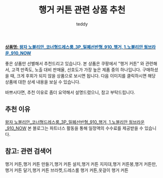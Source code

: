 ﻿---
layout: post
title:  "행거 커튼 관련 상품 추천"
author: teddy
categories: [ 가구/인테리어 ]
tags: [행거 커튼,행거 커튼 만들기,행거 커튼 설치,행거 커튼 지지대,행거 커튼봉,행거 커튼만,행거 커튼 달기,행거 커튼 브라켓,드레스룸 행거 커튼,옷걸이 행거 커튼]
image: https://static.coupangcdn.com/image/vendor_inventory/cbc6/fa692a6efc4090d0aa159e46e829a09571331f93c2443c555bad38526cb8.jpg 
description: "쿠팡에서 행거 커튼 관련 상품으로 가장 고객 선호도가 높은 제품 중 하나입니다."
---

<a href="https://link.coupang.com/re/AFFSDP?lptag=AF3256674&pageKey=1203212311&itemId=2188693664&vendorItemId=70186682239&traceid=V0-153-6f3a0aa35cf8d40b"><b>상품명: <font color='#01579B'>왕자 노블리안_코너형드레스룸_3P_밀폐선반형_910_행거, 1.노블리안 웜브라운_910_NOW</font></b></a>

좋은 상품만 선별해서 추천드리고 있습니다.
본 상품은 쿠팡에서 "행거 커튼" 와 관련해서, 고객 만족도, 노출 대비 판매율, 선호도가 가장 높은 제품 중의 하나입니다.
구매하셨을 때, 크게 후회가 되지 않을 상품으로 보시면 됩니다. 
다음 이미지를 클릭하시면 해당 상품에 대한 상세 내용을 보실 수 있습니다.

바쁘시다면, 추천 이유로 좀더 요약해서 설명드렸으니, 참고 부탁드립니다.

## 추천 이유 

<a href="https://link.coupang.com/re/AFFSDP?lptag=AF3256674&pageKey=1203212311&itemId=2188693664&vendorItemId=70186682239&traceid=V0-153-6f3a0aa35cf8d40b">왕자 노블리안_코너형드레스룸_3P_밀폐선반형_910_행거, 1.노블리안 웜브라운_910_NOW</a>
본 블로그는 파트너스 활동을 통해 일정액의 수수료를 제공받을 수 있습니다.

## 참고: 관련 검색어    
행거 커튼,행거 커튼 만들기,행거 커튼 설치,행거 커튼 지지대,행거 커튼봉,행거 커튼만,행거 커튼 달기,행거 커튼 브라켓,드레스룸 행거 커튼,옷걸이 행거 커튼